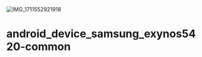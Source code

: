 ![IMG_1711552921918](https://github.com/Grimler91/android_device_samsung_exynos5420-common/assets/155111863/0be27f85-b3a7-4694-a316-171a8426b29c)
# android_device_samsung_exynos5420-common
